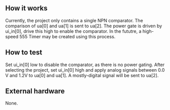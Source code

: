<!---

This file is used to generate your project datasheet. Please fill in the information below and delete any unused
sections.

You can also include images in this folder and reference them in the markdown. Each image must be less than
512 kb in size, and the combined size of all images must be less than 1 MB.
-->

## How it works

Currently, the project only contains a single NPN comparator. The comparison of ua[0] and ua[1] is sent to ua[2]. The power gate is driven by ui_in[0], drive this high to enable the comparator. In the fututre, a high-speed 555 Timer may be created using this process.

## How to test

Set ui_in[0] low to disable the comparator, as there is no power gating. After selecting the project, set ui_in[0] high and apply analog signals between 0.0 V and 1.2V to ua[0] and ua[1]. A mostly-digital signal will be sent to ua[2].

## External hardware

None.

